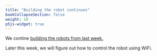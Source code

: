 ```yaml
---
title: "Building the robot continues"
bookCollapseSection: false
weight: 10
p5js-widget: true
---
```


We contine [building the robots from last week.](../week-03/lesson-02/)

Later this week, we will figure out how to control the robot using WiFi.

